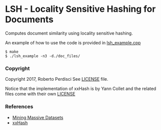 LSH - Locality Sensitive Hashing for Documents
======================================

Computes document similarity using locality sensitive hashing.

An example of how to use the code is provided in [lsh_example.cpp](https://github.com/perdisci/LSH/blob/master/lsh_example.cpp)

```
$ make 
$ ./lsh_example -n3 -d./doc_files/
```

### Copyright 

Copyright 2017, Roberto Perdisci
See [LICENSE](https://github.com/perdisci/LSH/blob/master/LICENSE) file.

Notice that the implementation of xxHash is by Yann Collet
and the related files come with their own [LICENSE](https://github.com/perdisci/LSH/blob/master/xxHash/LICENSE)

### References

* [Mining Massive Datasets](http://infolab.stanford.edu/~ullman/mmds/book.pdf)
* [xxHash](http://cyan4973.github.io/xxHash/)
 
